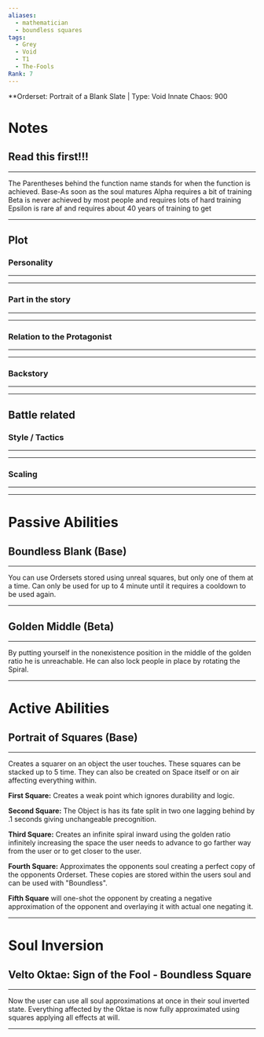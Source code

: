 ```yaml
---
aliases:
  - mathematician
  - boundless squares
tags:
  - Grey
  - Void
  - T1
  - The-Fools
Rank: 7
---
```

**Orderset: Portrait of a Blank Slate | Type: Void
Innate Chaos: 900

# Notes
## Read this first!!!
___
The Parentheses behind the function name stands for when the function is achieved.
Base-As soon as the soul matures
Alpha requires a bit of training 
Beta is never achieved by most people and requires lots of hard training
Epsilon is rare af and requires about 40 years of training to get
___
## Plot
### Personality
___

___
### Part in the story
___

___
### Relation to the Protagonist
___

___
### Backstory
___

___

## Battle related

### Style / Tactics
___

___
### Scaling 
___

___


# Passive Abilities
## Boundless Blank (Base)
___
You can use Ordersets stored using unreal squares, but only one of them at a time. Can only be used for up to 4 minute until it requires a cooldown to be used again.
___
## Golden Middle (Beta)
___
By putting yourself in the nonexistence position in the middle of the golden ratio he is unreachable.
He can also lock people in place by rotating the Spiral.
___
# Active Abilities
## Portrait of Squares (Base)
___
Creates a squarer on an object the user touches. These squares can be stacked up to 5 time.
They can also be created on Space itself or on air affecting everything within.

**First Square:** Creates a weak point which ignores durability and logic.

**Second Square:** The Object is has its fate split in two one lagging behind by .1 seconds giving unchangeable precognition.

**Third Square:** Creates an infinite spiral inward using the golden ratio infinitely increasing the space the user needs to advance to go farther way from the user or to get closer to the user.

**Fourth Square:** Approximates the opponents soul creating a perfect copy of the opponents Orderset. These copies are stored within the users soul and can be used with "Boundless".

**Fifth Square** will one-shot the opponent by creating a negative approximation of the opponent and overlaying it with actual one negating it.
___

# Soul Inversion
## Velto Oktae: Sign of the Fool - Boundless Square
___
Now the user can use all soul approximations at once in their soul inverted state. Everything affected by the Oktae is now fully approximated using squares applying all effects at will.
___
